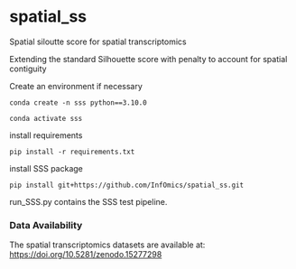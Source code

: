 # spatial_ss
Spatial siloutte score for spatial transcriptomics

Extending the standard Silhouette score with penalty to account for spatial contiguity

Create an environment if necessary
`````
conda create -n sss python==3.10.0

conda activate sss

`````
install requirements
````
pip install -r requirements.txt

````
install SSS package
````
pip install git+https://github.com/InfOmics/spatial_ss.git
````
run_SSS.py contains the SSS test pipeline. 


### Data Availability ###
The spatial transcriptomics datasets are available at:  https://doi.org/10.5281/zenodo.15277298